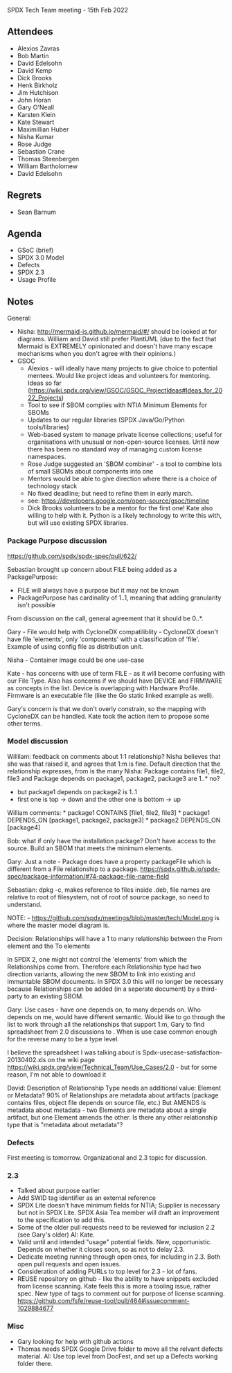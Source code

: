 SPDX Tech Team meeting - 15th Feb 2022

## Attendees
* Alexios Zavras
* Bob Martin
* David Edelsohn
* David Kemp
* Dick Brooks
* Henk Birkholz
* Jim Hutchison
* John Horan
* Gary O'Neall
* Karsten Klein
* Kate Stewart
* Maximillian Huber
* Nisha Kumar
* Rose Judge
* Sebastian Crane
* Thomas Steenbergen
* William Bartholomew
* David Edelsohn

## Regrets
* Sean Barnum

## Agenda
* GSoC (brief)
* SPDX 3.0 Model
* Defects
* SPDX 2.3
* Usage Profile


## Notes
General:
* Nisha: http://mermaid-js.github.io/mermaid/#/ should be looked at for diagrams.    William and David still prefer PlantUML (due to the fact that Mermaid is EXTREMELY opinionated and doesn't have many escape mechanisms when you don't agree with their opinions.)
* GSOC
  * Alexios - will ideally have many projects to give choice to potential mentees. Would like project ideas and volunteers for mentoring.
Ideas so far (https://wiki.spdx.org/view/GSOC/GSOC_ProjectIdeas#Ideas_for_2022_Projects)
  * Tool to see if SBOM complies with NTIA Minimum Elements for SBOMs
  * Updates to our regular libraries (SPDX Java/Go/Python tools/libraries)
  * Web-based system to manage private license collections; useful for organisations with unusual or non-open-source licenses. Until now there has been no standard way of managing custom license namespaces.
  * Rose Judge suggested an 'SBOM combiner' - a tool to combine lots of small SBOMs about components into one
  * Mentors would be able to give direction where there is a choice of technology stack
  * No fixed deadline; but need to refine them in early march.
  * see:  https://developers.google.com/open-source/gsoc/timeline
  * Dick Brooks volunteers to be a mentor for the first one! Kate also willing to help with it. Python is a likely technology to write this with, but will use existing SPDX libraries.


### Package Purpose discussion

https://github.com/spdx/spdx-spec/pull/622/

Sebastian brought up concern about FILE being added as a PackagePurpose:
  * FILE will always have a purpose but it may not be known
  * PackagePurpose has cardinality of 1..1, meaning that adding granularity isn't possible

From discussion on the call, general agreement that it should be 0..*.

Gary - File would help with CycloneDX compatiliblity - CycloneDX doesn't have file 'elements', only 'components' with a classification of 'file'.   Example of using config file as distribution unit.

Nisha - Container image could be one use-case

Kate - has concerns with use of term FILE - as it will become confusing with our File Type.   Also has concerns if we should have DEVICE and FIRMWARE as concepts in the list.   Device is overlapping with Hardware Profile.  Firmware is an executable file (like the Go static linked example as well).

Gary's concern is that  we don't overly constrain, so the mapping with CycloneDX can be handled.
Kate took the action item to propose some other terms.


### Model discussion

Willilam:  feedback on comments about 1:1 relationship?   Nisha believes that she was that raised it, and agrees that 1:m is fine.
Default direction that the relationship expresses,  from is the many
Nisha: Package contains file1, file2, file3 and Package depends on package1, package2, package3 are 1..* no?
   * but package1 depends on package2 is 1..1
   * first one is top -> down and the other one is bottom -> up

William comments:
    * package1 CONTAINS [file1, file2, file3]
    * package1 DEPENDS_ON [package1, package2, package3]
    * package2 DEPENDS_ON [package4]

Bob:  what if only have the installation package?  Don't have access to the source.    Build an SBOM that meets the minimum elements.

Gary: Just a note - Package does have a property packageFile which is different from a File relationship to a package.  https://spdx.github.io/spdx-spec/package-information/#74-package-file-name-field

Sebastian: dpkg -c, makes reference to files inside .deb, file names are relative to root of filesystem, not of root of source package, so need to understand.

NOTE:  - https://github.com/spdx/meetings/blob/master/tech/Model.png is where the master model diagram is.

Decision: Relationships will have a 1 to many relationship between the From element and the To elements

In SPDX 2, one might not control the 'elements' from which the Relationships come from. Therefore each Relationship type had two direction variants, allowing the new SBOM to link into existing and immuntable SBOM documents. In SPDX 3.0 this will no longer be necessary because Relationships can be added (in a seperate document) by a third-party to an existing SBOM.

Gary:  Use cases - have one depends on, to many depends on.   Who depends on me,  would have different semantic.
Would like to go through the list to work through all the relationships that support 1:m,  Gary to find spreadsheet from 2.0 discussions to .   When is use case common enough for the reverse many to be a type level.

I believe the spreadsheet I was talking about is Spdx-usecase-satisfaction-20130402.xls on the wiki page https://wiki.spdx.org/view/Technical_Team/Use_Cases/2.0 - but for some reason, I'm not able to download it

David: Description of Relationship Type needs an additional value: Element or Metadata? 90% of Relationships are metadata about artifacts (package contains files, object file depends on source file, etc.) But AMENDS is metadata about metadata - two Elements are metadata about a single artifact, but one Element amends the other.   Is there any other relationship type that is "metadata about metadata"?

### Defects

First meeting is tomorrow.    Organizational and 2.3 topic for discussion.

### 2.3

* Talked about purpose earlier
* Add SWID tag identifier as an external reference
* SPDX Lite doesn't have minimum fields for NTIA; Supplier is necessary but not in SPDX Lite. SPDX Asia Tea member will draft an improvement to the specification to add this.
* Some of the older pull requests need to be reviewed for inclusion 2.2 (see Gary's older)  AI:  Kate.
* Valid until and intended "usage" potential fields. New, opportunistic. Depends on whether it closes soon, so as not to delay 2.3.
* Dedicate meeting running through open ones, for including in 2.3.  Both open pull requests and open issues.
* Consideration of adding PURLs to top level for 2.3 - lot of fans.
* REUSE repository on github - like the ability to have snippets excluded from license scanning.    Kate feels this is more a tooling issue, rather spec.   New type of tags to comment out for purpose of license scanning. https://github.com/fsfe/reuse-tool/pull/464#issuecomment-1029884677

### Misc
* Gary looking for help with github actions
* Thomas needs SPDX Google Drive folder to move all the relvant defects material.   AI:  Use top level from DocFest, and set up a Defects working folder there.
